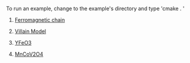 To run an example, change to the example's directory and type 'cmake . ' 

1. [Ferromagnetic chain](Example01/FMChain)

2. [Villain Model](Example02/Villain)

3. [YFeO3](ExampleO3/YFeO3)

4. [MnCoV2O4](Example04/Spinels)
